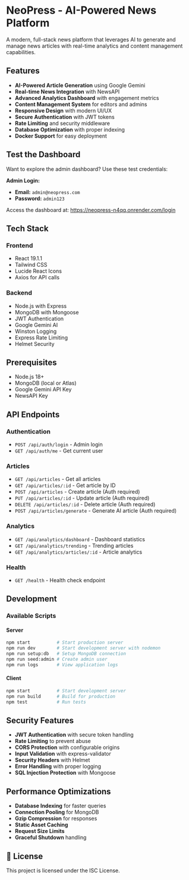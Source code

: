 # NeoPress - AI-Powered News Platform

A modern, full-stack news platform that leverages AI to generate and manage news articles with real-time analytics and content management capabilities.

## Features

- **AI-Powered Article Generation** using Google Gemini
- **Real-time News Integration** with NewsAPI
- **Advanced Analytics Dashboard** with engagement metrics
- **Content Management System** for editors and admins
- **Responsive Design** with modern UI/UX
- **Secure Authentication** with JWT tokens
- **Rate Limiting** and security middleware
- **Database Optimization** with proper indexing
- **Docker Support** for easy deployment


## Test the Dashboard

Want to explore the admin dashboard? Use these test credentials:

**Admin Login:**
- **Email:** `admin@neopress.com`
- **Password:** `admin123`

Access the dashboard at: https://neopress-n4qq.onrender.com/login


## Tech Stack

### Frontend
- React 19.1.1
- Tailwind CSS
- Lucide React Icons
- Axios for API calls

### Backend
- Node.js with Express
- MongoDB with Mongoose
- JWT Authentication
- Google Gemini AI
- Winston Logging
- Express Rate Limiting
- Helmet Security

## Prerequisites

- Node.js 18+
- MongoDB (local or Atlas)
- Google Gemini API Key
- NewsAPI Key


## API Endpoints

### Authentication
- `POST /api/auth/login` - Admin login
- `GET /api/auth/me` - Get current user

### Articles
- `GET /api/articles` - Get all articles
- `GET /api/articles/:id` - Get article by ID
- `POST /api/articles` - Create article (Auth required)
- `PUT /api/articles/:id` - Update article (Auth required)
- `DELETE /api/articles/:id` - Delete article (Auth required)
- `POST /api/articles/generate` - Generate AI article (Auth required)

### Analytics
- `GET /api/analytics/dashboard` - Dashboard statistics
- `GET /api/analytics/trending` - Trending articles
- `GET /api/analytics/articles/:id` - Article analytics

### Health
- `GET /health` - Health check endpoint

## Development

### Available Scripts

#### Server
```bash
npm start          # Start production server
npm run dev        # Start development server with nodemon
npm run setup:db   # Setup MongoDB connection
npm run seed:admin # Create admin user
npm run logs       # View application logs
```

#### Client
```bash
npm start          # Start development server
npm run build      # Build for production
npm test           # Run tests
```

## Security Features

- **JWT Authentication** with secure token handling
- **Rate Limiting** to prevent abuse
- **CORS Protection** with configurable origins
- **Input Validation** with express-validator
- **Security Headers** with Helmet
- **Error Handling** with proper logging
- **SQL Injection Protection** with Mongoose

## Performance Optimizations

- **Database Indexing** for faster queries
- **Connection Pooling** for MongoDB
- **Gzip Compression** for responses
- **Static Asset Caching**
- **Request Size Limits**
- **Graceful Shutdown** handling


## 📄 License

This project is licensed under the ISC License.




